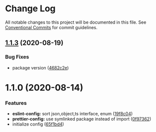 # Change Log

All notable changes to this project will be documented in this file.
See [Conventional Commits](https://conventionalcommits.org) for commit guidelines.

## [1.1.3](https://github.com/davidNHK/busybox/compare/@busybox/prettier-config@1.1.0...@busybox/prettier-config@1.1.3) (2020-08-19)


### Bug Fixes

* package version ([4682c2e](https://github.com/davidNHK/busybox/commit/4682c2e32dd0f0cdcf3e2803c6718fa528a86bf2))





# 1.1.0 (2020-08-14)


### Features

* **eslint-config:** sort json,object,ts interface, enum ([19f8c04](https://github.com/davidNHK/busybox/commit/19f8c04908655b4c7fbbf43843bb7386a633701a))
* **prettier-config:** use symlinked package instead of import ([0f97362](https://github.com/davidNHK/busybox/commit/0f97362de094b25dbe8d9b8c74ec773d40907187))
* initialize config ([65f1bd4](https://github.com/davidNHK/busybox/commit/65f1bd41539d79892cdb4c798872540cece0e166))

